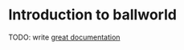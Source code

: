 # Introduction to ballworld

TODO: write [great documentation](http://jacobian.org/writing/what-to-write/)
